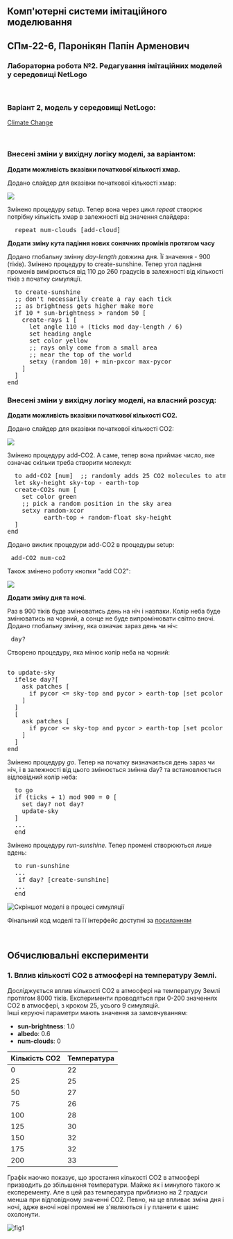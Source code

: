 ## Комп'ютерні системи імітаційного моделювання
## СПм-22-6, **Паронікян Папін Арменович**
### Лабораторна робота №**2**. Редагування імітаційних моделей у середовищі NetLogo

<br>

### Варіант 2, модель у середовищі NetLogo:
[Climate Change](http://www.netlogoweb.org/launch#http://www.netlogoweb.org/assets/modelslib/Sample%20Models/Earth%20Science/Climate%20Change.nlogo)

<br>

### Внесені зміни у вихідну логіку моделі, за варіантом:

**Додати можливість вказівки початкової кількості хмар.** 

Додано слайдер для вказівки початкової кількості хмар:

![](1.png)

Змінено процедуру *setup*. Тепер вона через цикл *repeat* створює потрібну кількість хмар в залежності від значення слайдера:
<pre>
  repeat num-clouds [add-cloud]
</pre>

**Додати зміну кута падіння нових сонячних промінів протягом часу**

Додано глобальну змінну *day-length* довжина дня. Її значення - 900 (тіків). Змінено процедуру to create-sunshine. Тепер угол падіння променів вимірюється від 110 до 260 градусів в залежності від кількості тіків з початку симуляції.

<pre>
  to create-sunshine
  ;; don't necessarily create a ray each tick
  ;; as brightness gets higher make more
  if 10 * sun-brightness > random 50 [
    create-rays 1 [
      let angle 110 + (ticks mod day-length / 6)
      set heading angle
      set color yellow
      ;; rays only come from a small area
      ;; near the top of the world
      setxy (random 10) + min-pxcor max-pycor
    ]
  ]
end
</pre>

### Внесені зміни у вихідну логіку моделі, на власний розсуд:

**Додати можливість вказівки початкової кількості CO2.**

Додано слайдер для вказівки початкової кількості CO2:

![](2.png)

Змінено процедуру add-CO2. А саме, тепер вона приймає число, яке означає скільки треба створити молекул:
<pre>
  to add-CO2 [num]  ;; randomly adds 25 CO2 molecules to atmosphere
  let sky-height sky-top - earth-top
  create-CO2s num [
    set color green
    ;; pick a random position in the sky area
    setxy random-xcor
          earth-top + random-float sky-height
  ]
end
</pre>

Додано виклик процедури add-CO2 в процедуры setup:

<pre> add-CO2 num-co2 </pre>

Також змінено роботу кнопки "add CO2":

![](3.png)

**Додати зміну дня та ночі.**

Раз в 900 тіків буде змінюватись день на ніч і навпаки. Колір неба буде змінюватись на чорний, а сонце не буде випромінювати світло вночі.
Додано глобальну змінну, яка означає зараз день чи ніч:
<pre> day? </pre>

Створено процедуру, яка мінює колір неба на чорний:
<pre> 
to update-sky
  ifelse day?[
    ask patches [ 
      if pycor <= sky-top and pycor > earth-top [set pcolor scale-color blue pycor -20 20]
    ]
  ]
  [
    ask patches [ 
      if pycor <= sky-top and pycor > earth-top [set pcolor scale-color blue pycor -10 80]
    ]
  ]
end
</pre>

Змінено процедуру *go*. Тепер на початку визначається день зараз чи ніч, і в залежності від цього змінюється змінна day? та встановлюється відповідний колір неба:
<pre>
  to go
  if (ticks + 1) mod 900 = 0 [
    set day? not day?
    update-sky
  ]
  ...
  end
</pre>

Змінено процедуру *run-sunshine*. Тепер промені створюються лише вдень:
<pre>
  to run-sunshine
  ...
   if day? [create-sunshine]  
  ...
  end
</pre>

![Скріншот моделі в процесі симуляції](model.png)

Фінальний код моделі та її інтерфейс доступні за 
[посиланням](ClimateChange.nlogo)

<br>

## Обчислювальні експерименти 
### 1. Вплив кількості CO2 в атмосфері на температуру Землі.
Досліджується вплив кількості CO2 в атмосфері на температуру Землі протягом  8000 тіків.
Експерименти проводяться при 0-200  значеннях CO2 в атмосфері, з кроком 25, усього 9 симуляцій.  
Інші керуючі параметри мають значення за замовчуванням:
- **sun-brightness**: 1.0
- **albedo**: 0.6
- **num-clouds**: 0

<table>
<thead>
<tr><th>Кількість CO2</th><th>Температура</th></tr>
</thead>
<tbody>
<tr><td>0</td><td>22</td></tr>
<tr><td>25</td><td>25</td></tr>
<tr><td>50</td><td>27</td></tr>
<tr><td>75</td><td>26</td></tr>
<tr><td>100</td><td>28</td></tr>
<tr><td>125</td><td>30</td></tr>
<tr><td>150</td><td>32</td></tr>
<tr><td>175</td><td>32</td></tr>
<tr><td>200</td><td>33</td></tr>
</tbody>
</table>

Графік наочно показує, що зростання кількості CO2 в атмосфері призводить до збільшення температури. Майже як і минулого такого ж експеременту. Але в цей раз температура приблизно на 2 градуси менша при відповідному значенні CO2. Певно, на це впливає зміна дня і ночі, адже вночі нові промені не з'являються і у планети є шанс охолонути.

![fig1](fig1.png)
